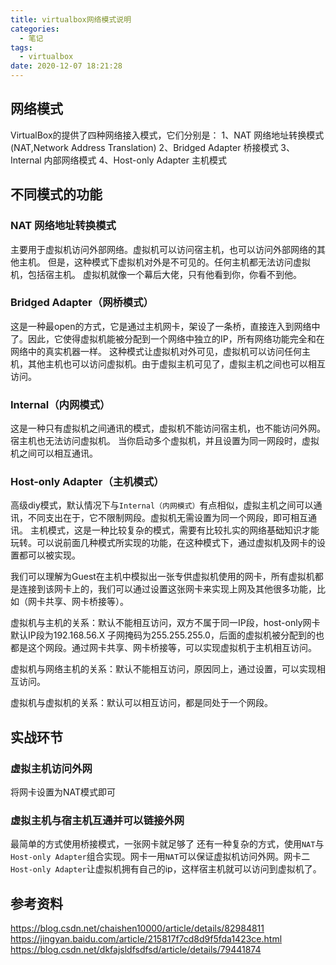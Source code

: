 ```yaml
---
title: virtualbox网络模式说明
categories:
  - 笔记
tags:
  - virtualbox
date: 2020-12-07 18:21:28
---
```


## 网络模式

VirtualBox的提供了四种网络接入模式，它们分别是： 
1、NAT 网络地址转换模式(NAT,Network Address Translation) 
2、Bridged Adapter 桥接模式 
3、Internal 内部网络模式 
4、Host-only Adapter 主机模式 

<!-- more -->

## 不同模式的功能

### NAT 网络地址转换模式

主要用于虚拟机访问外部网络。虚拟机可以访问宿主机，也可以访问外部网络的其他主机。
但是，这种模式下虚拟机对外是不可见的。任何主机都无法访问虚拟机，包括宿主机。
虚拟机就像一个幕后大佬，只有他看到你，你看不到他。


### Bridged Adapter（网桥模式）

这是一种最open的方式，它是通过主机网卡，架设了一条桥，直接连入到网络中了。因此，它使得虚拟机能被分配到一个网络中独立的IP，所有网络功能完全和在网络中的真实机器一样。
这种模式让虚拟机对外可见，虚拟机可以访问任何主机，其他主机也可以访问虚拟机。由于虚拟主机可见了，虚拟主机之间也可以相互访问。

### Internal（内网模式）

这是一种只有虚拟机之间通讯的模式，虚拟机不能访问宿主机，也不能访问外网。宿主机也无法访问虚拟机。
当你启动多个虚拟机，并且设置为同一网段时，虚拟机之间可以相互通讯。

### Host-only Adapter（主机模式）

高级diy模式，默认情况下与`Internal（内网模式）`有点相似，虚拟主机之间可以通讯，不同支出在于，它不限制网段。虚拟机无需设置为同一个网段，即可相互通讯。
主机模式，这是一种比较复杂的模式，需要有比较扎实的网络基础知识才能玩转。可以说前面几种模式所实现的功能，在这种模式下，通过虚拟机及网卡的设置都可以被实现。

我们可以理解为Guest在主机中模拟出一张专供虚拟机使用的网卡，所有虚拟机都是连接到该网卡上的，我们可以通过设置这张网卡来实现上网及其他很多功能，比如（网卡共享、网卡桥接等）。

虚拟机与主机的关系：默认不能相互访问，双方不属于同一IP段，host-only网卡默认IP段为192.168.56.X 子网掩码为255.255.255.0，后面的虚拟机被分配到的也都是这个网段。通过网卡共享、网卡桥接等，可以实现虚拟机于主机相互访问。

虚拟机与网络主机的关系：默认不能相互访问，原因同上，通过设置，可以实现相互访问。

虚拟机与虚拟机的关系：默认可以相互访问，都是同处于一个网段。

## 实战环节

### 虚拟主机访问外网
将网卡设置为NAT模式即可

### 虚拟主机与宿主机互通并可以链接外网
最简单的方式使用桥接模式，一张网卡就足够了
还有一种复杂的方式，使用`NAT`与`Host-only Adapter`组合实现。网卡一用`NAT`可以保证虚拟机访问外网。网卡二`Host-only Adapter`让虚拟机拥有自己的ip，这样宿主机就可以访问到虚拟机了。


## 参考资料
https://blog.csdn.net/chaishen10000/article/details/82984811
https://jingyan.baidu.com/article/215817f7cd8d9f5fda1423ce.html
https://blog.csdn.net/dkfajsldfsdfsd/article/details/79441874

